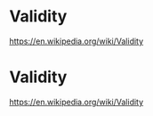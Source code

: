 # Validity

https://en.wikipedia.org/wiki/Validity
# Validity

https://en.wikipedia.org/wiki/Validity
